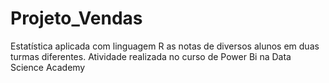 # Projeto_Vendas
Estatística aplicada com linguagem R as notas de diversos alunos em duas turmas diferentes.
 Atividade realizada no curso de Power Bi na Data Science Academy
